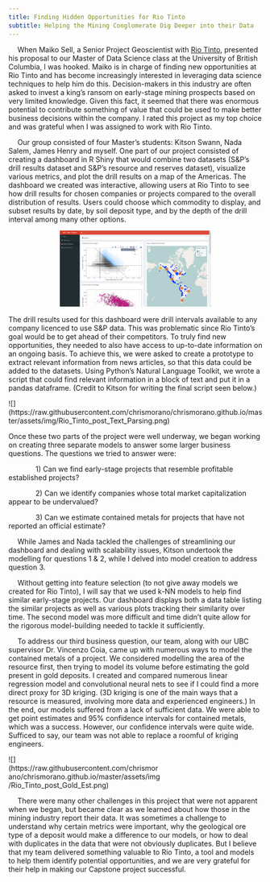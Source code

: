 ```yaml
---
title: Finding Hidden Opportunities for Rio Tinto
subtitle: Helping the Mining Conglomerate Dig Deeper into their Data
---
```


<p class="lead">&emsp; When Maiko Sell, a Senior Project Geoscientist with <a href="www.riotinto.com">Rio Tinto</a>, presented his proposal to our Master of Data Science class at the University of British Columbia, I was hooked.  Maiko is in charge of finding new opportunities at Rio Tinto and has become increasingly interested in leveraging data science techniques to help him do this.  Decision-makers in this industry are often asked to invest a king’s ransom on early-stage mining prospects based on very limited knowledge.  Given this fact, it seemed that there was enormous potential to contribute something of value that could be used to make better business decisions within the company.  I rated this project as my top choice and was grateful when I was assigned to work with Rio Tinto.</p> 

<p class="lead">&emsp; Our group consisted of four Master’s students: Kitson Swann, Nada Salem, James Henry and myself.  One part of our project consisted of creating a dashboard in R Shiny that would combine two datasets (S&P’s drill results dataset and S&P’s resource and reserves dataset), visualize various metrics, and plot the drill results on a map of the Americas.  The dashboard we created was interactive, allowing users at Rio Tinto to see how drill results for chosen companies or projects compared to the overall distribution of results.  Users could choose which commodity to display, and subset results by date, by soil deposit type, and by the depth of the drill interval among many other options.</p>

<p class="lead" style="text-align:center;"><img src="https://raw.githubusercontent.com/chrismorano/chrismorano.github.io/master/assets/img/Rio_Tinto_post_Shiny_app.png" alt="Drawing" width="300"/></p>

<p class="lead">     The drill results used for this dashboard were drill intervals available to any company licenced to use S&P data.  This was problematic since Rio Tinto’s goal would be to get ahead of their competitors.  To truly find new opportunities, they needed to also have access to up-to-date information on an ongoing basis.  To achieve this, we were asked to create a prototype to extract relevant information from news articles, so that this data could be added to the datasets.  Using Python’s Natural Language Toolkit, we wrote a script that could find relevant information in a block of text and put it in a pandas dataframe.  (Credit to Kitson for writing the final script seen below.)</p>

<p></p>
![](https://raw.githubusercontent.com/chrismorano/chrismorano.github.io/master/assets/img/Rio_Tinto_post_Text_Parsing.png)
<p></p>

<p class="lead">     Once these two parts of the project were well underway, we began working on creating three separate models to answer some larger business questions.  The questions we tried to answer were:</p>

<p class="lead">&emsp; &emsp; &emsp; 1)	Can we find early-stage projects that resemble profitable established projects?</p>
<p class="lead">&emsp; &emsp; &emsp; 2)	Can we identify companies whose total market capitalization appear to be undervalued?</p>
<p class="lead">&emsp; &emsp; &emsp; 3)	Can we estimate contained metals for projects that have not reported an official estimate?</p>

<p class="lead">&emsp; While James and Nada tackled the challenges of streamlining our dashboard and dealing with scalability issues, Kitson undertook the modelling for questions 1 & 2, while I delved into model creation to address question 3.</p>

<p class="lead">&emsp; Without getting into feature selection (to not give away models we created for Rio Tinto), I will say that we used k-NN models to help find similar early-stage projects.  Our dashboard displays both a data table listing the similar projects as well as various plots tracking their similarity over time.  The second model was more difficult and time didn’t quite allow for the rigorous model-building needed to tackle it sufficiently.</p>

<p class="lead">&emsp; To address our third business question, our team, along with our UBC supervisor Dr. Vincenzo Coia, came up with numerous ways to model the contained metals of a project.  We considered modelling the area of the resource first, then trying to model its volume before estimating the gold present in gold deposits.  I created and compared numerous linear regression model and convolutional neural nets to see if I could find a more direct proxy for 3D kriging.  (3D kriging is one of the main ways that a resource is measured, involving more data and experienced engineers.)  In the end, our models suffered from a lack of sufficient data.  We were able to get point estimates and 95% confidence intervals for contained metals, which was a success.  However, our confidence intervals were quite wide.  Sufficed to say, our team was not able to replace a roomful of kriging engineers.</p>

<p></p>
<div style="width:60%">![](https://raw.githubusercontent.com/chrismorano/chrismorano.github.io/master/assets/img/Rio_Tinto_post_Gold_Est.png)</div>
<p></p>

<p class="lead">&emsp; There were many other challenges in this project that were not apparent when we began, but became clear as we learned about how those in the mining industry report their data.  It was sometimes a challenge to understand why certain metrics were important, why the geological ore type of a deposit would make a difference to our models, or how to deal with duplicates in the data that were not obviously duplicates.  But I believe that my team delivered something valuable to Rio Tinto, a tool and models to help them identify potential opportunities, and we are very grateful for their help in making our Capstone project successful.</p>

<p> </p>
<p> </p>

